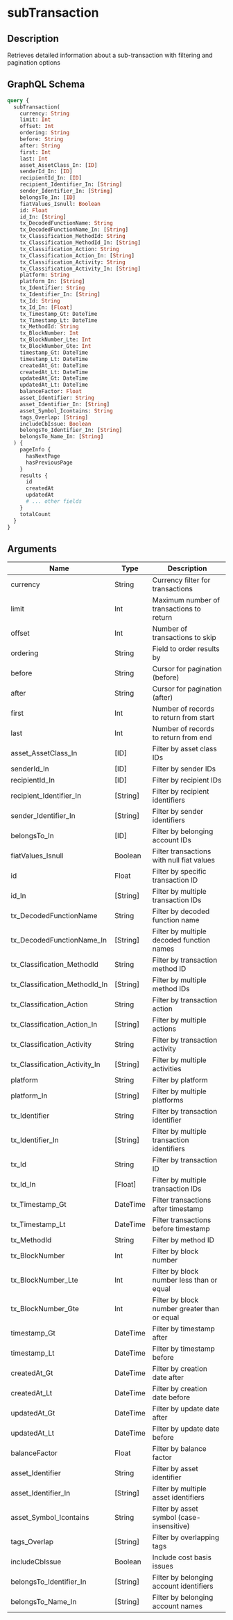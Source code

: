# subTransaction

## Description
Retrieves detailed information about a sub-transaction with filtering and pagination options

## GraphQL Schema
```graphql
query {
  subTransaction(
    currency: String
    limit: Int
    offset: Int
    ordering: String
    before: String
    after: String
    first: Int
    last: Int
    asset_AssetClass_In: [ID]
    senderId_In: [ID]
    recipientId_In: [ID]
    recipient_Identifier_In: [String]
    sender_Identifier_In: [String]
    belongsTo_In: [ID]
    fiatValues_Isnull: Boolean
    id: Float
    id_In: [String]
    tx_DecodedFunctionName: String
    tx_DecodedFunctionName_In: [String]
    tx_Classification_MethodId: String
    tx_Classification_MethodId_In: [String]
    tx_Classification_Action: String
    tx_Classification_Action_In: [String]
    tx_Classification_Activity: String
    tx_Classification_Activity_In: [String]
    platform: String
    platform_In: [String]
    tx_Identifier: String
    tx_Identifier_In: [String]
    tx_Id: String
    tx_Id_In: [Float]
    tx_Timestamp_Gt: DateTime
    tx_Timestamp_Lt: DateTime
    tx_MethodId: String
    tx_BlockNumber: Int
    tx_BlockNumber_Lte: Int
    tx_BlockNumber_Gte: Int
    timestamp_Gt: DateTime
    timestamp_Lt: DateTime
    createdAt_Gt: DateTime
    createdAt_Lt: DateTime
    updatedAt_Gt: DateTime
    updatedAt_Lt: DateTime
    balanceFactor: Float
    asset_Identifier: String
    asset_Identifier_In: [String]
    asset_Symbol_Icontains: String
    tags_Overlap: [String]
    includeCbIssue: Boolean
    belongsTo_Identifier_In: [String]
    belongsTo_Name_In: [String]
  ) {
    pageInfo {
      hasNextPage
      hasPreviousPage
    }
    results {
      id
      createdAt
      updatedAt
      # ... other fields
    }
    totalCount
  }
}
```

## Arguments
| Name | Type | Description |
|------|------|-------------|
| currency | String | Currency filter for transactions |
| limit | Int | Maximum number of transactions to return |
| offset | Int | Number of transactions to skip |
| ordering | String | Field to order results by |
| before | String | Cursor for pagination (before) |
| after | String | Cursor for pagination (after) |
| first | Int | Number of records to return from start |
| last | Int | Number of records to return from end |
| asset_AssetClass_In | [ID] | Filter by asset class IDs |
| senderId_In | [ID] | Filter by sender IDs |
| recipientId_In | [ID] | Filter by recipient IDs |
| recipient_Identifier_In | [String] | Filter by recipient identifiers |
| sender_Identifier_In | [String] | Filter by sender identifiers |
| belongsTo_In | [ID] | Filter by belonging account IDs |
| fiatValues_Isnull | Boolean | Filter transactions with null fiat values |
| id | Float | Filter by specific transaction ID |
| id_In | [String] | Filter by multiple transaction IDs |
| tx_DecodedFunctionName | String | Filter by decoded function name |
| tx_DecodedFunctionName_In | [String] | Filter by multiple decoded function names |
| tx_Classification_MethodId | String | Filter by transaction method ID |
| tx_Classification_MethodId_In | [String] | Filter by multiple method IDs |
| tx_Classification_Action | String | Filter by transaction action |
| tx_Classification_Action_In | [String] | Filter by multiple actions |
| tx_Classification_Activity | String | Filter by transaction activity |
| tx_Classification_Activity_In | [String] | Filter by multiple activities |
| platform | String | Filter by platform |
| platform_In | [String] | Filter by multiple platforms |
| tx_Identifier | String | Filter by transaction identifier |
| tx_Identifier_In | [String] | Filter by multiple transaction identifiers |
| tx_Id | String | Filter by transaction ID |
| tx_Id_In | [Float] | Filter by multiple transaction IDs |
| tx_Timestamp_Gt | DateTime | Filter transactions after timestamp |
| tx_Timestamp_Lt | DateTime | Filter transactions before timestamp |
| tx_MethodId | String | Filter by method ID |
| tx_BlockNumber | Int | Filter by block number |
| tx_BlockNumber_Lte | Int | Filter by block number less than or equal |
| tx_BlockNumber_Gte | Int | Filter by block number greater than or equal |
| timestamp_Gt | DateTime | Filter by timestamp after |
| timestamp_Lt | DateTime | Filter by timestamp before |
| createdAt_Gt | DateTime | Filter by creation date after |
| createdAt_Lt | DateTime | Filter by creation date before |
| updatedAt_Gt | DateTime | Filter by update date after |
| updatedAt_Lt | DateTime | Filter by update date before |
| balanceFactor | Float | Filter by balance factor |
| asset_Identifier | String | Filter by asset identifier |
| asset_Identifier_In | [String] | Filter by multiple asset identifiers |
| asset_Symbol_Icontains | String | Filter by asset symbol (case-insensitive) |
| tags_Overlap | [String] | Filter by overlapping tags |
| includeCbIssue | Boolean | Include cost basis issues |
| belongsTo_Identifier_In | [String] | Filter by belonging account identifiers |
| belongsTo_Name_In | [String] | Filter by belonging account names |